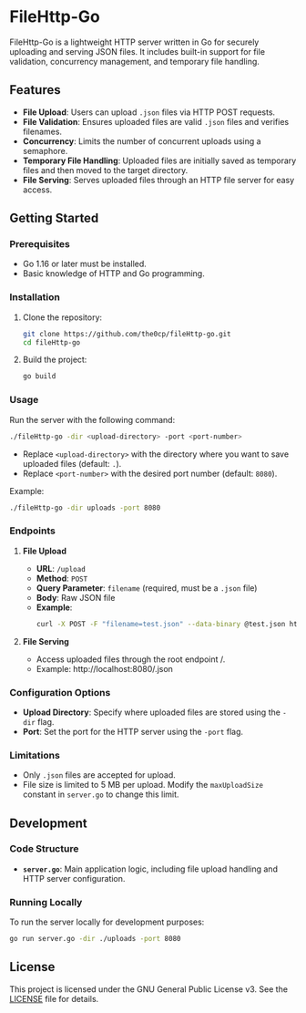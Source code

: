 # FileHttp-Go

FileHttp-Go is a lightweight HTTP server written in Go for securely uploading and serving JSON files. It includes built-in support for file validation, concurrency management, and temporary file handling.

## Features

- **File Upload**: Users can upload `.json` files via HTTP POST requests.
- **File Validation**: Ensures uploaded files are valid `.json` files and verifies filenames.
- **Concurrency**: Limits the number of concurrent uploads using a semaphore.
- **Temporary File Handling**: Uploaded files are initially saved as temporary files and then moved to the target directory.
- **File Serving**: Serves uploaded files through an HTTP file server for easy access.

## Getting Started

### Prerequisites

- Go 1.16 or later must be installed.
- Basic knowledge of HTTP and Go programming.

### Installation

1. Clone the repository:
   ```bash
   git clone https://github.com/the0cp/fileHttp-go.git
   cd fileHttp-go
   ```

2. Build the project:
   ```bash
   go build
   ```

### Usage

Run the server with the following command:
```bash
./fileHttp-go -dir <upload-directory> -port <port-number>
```
- Replace `<upload-directory>` with the directory where you want to save uploaded files (default: `.`).
- Replace `<port-number>` with the desired port number (default: `8080`).

Example:
```bash
./fileHttp-go -dir uploads -port 8080
```

### Endpoints

1. **File Upload**
   - **URL**: `/upload`
   - **Method**: `POST`
   - **Query Parameter**: `filename` (required, must be a `.json` file)
   - **Body**: Raw JSON file
   - **Example**:
     ```bash
     curl -X POST -F "filename=test.json" --data-binary @test.json http://localhost:8080/upload
     ```

2. **File Serving**
   - Access uploaded files through the root endpoint /.
   - Example: http://localhost:8080/<filename>.json

### Configuration Options

- **Upload Directory**: Specify where uploaded files are stored using the `-dir` flag.
- **Port**: Set the port for the HTTP server using the `-port` flag.

### Limitations

- Only `.json` files are accepted for upload.
- File size is limited to 5 MB per upload. Modify the `maxUploadSize` constant in `server.go` to change this limit.

## Development

### Code Structure

- **`server.go`**: Main application logic, including file upload handling and HTTP server configuration.

### Running Locally

To run the server locally for development purposes:
```bash
go run server.go -dir ./uploads -port 8080
```

## License

This project is licensed under the GNU General Public License v3. See the [LICENSE](LICENSE) file for details.

